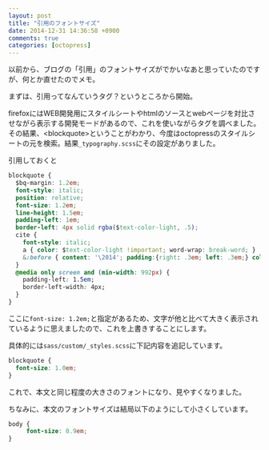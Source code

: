 ```yaml
---
layout: post
title: "引用のフォントサイズ"
date: 2014-12-31 14:36:58 +0900
comments: true
categories: [octopress] 
---
```


以前から、ブログの「引用」のフォントサイズがでかいなあと思っていたのですが、何とか直せたのでメモ。
<!-- more -->

まずは、引用ってなんていうタグ？というところから開始。

firefoxにはWEB開発用にスタイルシートやhtmlのソースとwebページを対比させながら表示する開発モードがあるので、これを使いながらタグを調べました。    
その結果、<blockquote\>ということがわかり、今度はoctopressのスタイルシートの元を検索。結果`_typography.scss`にその設定がありました。

引用しておくと

```css _typography.scss
blockquote {
  $bq-margin: 1.2em;
  font-style: italic;
  position: relative;
  font-size: 1.2em;
  line-height: 1.5em;
  padding-left: 1em;
  border-left: 4px solid rgba($text-color-light, .5);
  cite {
    font-style: italic;
    a { color: $text-color-light !important; word-wrap: break-word; }
    &:before { content: '\2014'; padding:{right: .3em; left: .3em;} color: $text-color-light; }
  }
  @media only screen and (min-width: 992px) {
    padding-left: 1.5em;
    border-left-width: 4px;
  }
}
```


ここに`font-size: 1.2em;`と指定があるため、文字が他と比べて大きく表示されているように思えましたので、これを上書きすることにします。

具体的には`sass/custom/_styles.scss`に下記内容を追記しています。


```css added lines on _styles.scss
blockquote {
  font-size: 1.0em;
}
```

これで、本文と同じ程度の大きさのフォントになり、見やすくなりました。

ちなみに、本文のフォントサイズは結局以下のようにして小さくしています。

```css change the body font size
body {
     font-size: 0.9em;
} 
```

